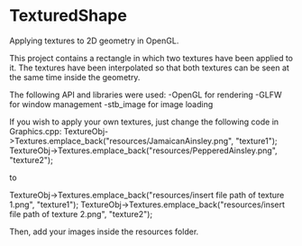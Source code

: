 # TexturedShape
Applying textures to 2D geometry in OpenGL.

This project contains a rectangle in which two textures have been applied to it.
The textures have been interpolated so that both textures can be seen at the same time
inside the geometry.

The following API and libraries were used:
-OpenGL for rendering
-GLFW for window management
-stb_image for image loading

If you wish to apply your own textures, just change the following code in Graphics.cpp:
TextureObj->Textures.emplace_back("resources/JamaicanAinsley.png", "texture1");
TextureObj->Textures.emplace_back("resources/PepperedAinsley.png", "texture2");

to

TextureObj->Textures.emplace_back("resources/insert file path of texture 1.png", "texture1");
TextureObj->Textures.emplace_back("resources/insert file path of texture 2.png", "texture2");

Then, add your images inside the resources folder.
